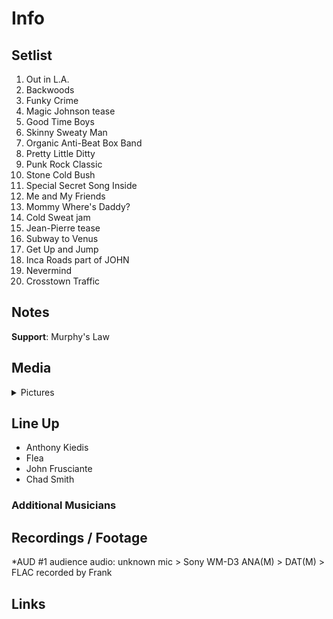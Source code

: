 # Info

## Setlist

1. Out in L.A.
2. Backwoods
3. Funky Crime
4. Magic Johnson tease
5. Good Time Boys
6. Skinny Sweaty Man
7. Organic Anti-Beat Box Band
8. Pretty Little Ditty
9. Punk Rock Classic
10. Stone Cold Bush
11. Special Secret Song Inside
12. Me and My Friends
13. Mommy Where's Daddy?
14. Cold Sweat jam
15. Jean-Pierre tease
16. Subway to Venus
17. Get Up and Jump
18. Inca Roads part of JOHN
19. Nevermind
20. Crosstown Traffic

## Notes

**Support**: Murphy's Law

## Media 

<details>
  <summary>Pictures</summary>
  <!--<img alt="Setlist" title="Setlist" src="_.jpg" height="200" />
  <img alt="Flyer" title="Flyer" src="_.jpg" height="200" />
  <img alt="Clipper" title="Clipper" src="_.jpg" height="200" />
  <img alt="Ticket" title="Ticket" src="_.jpg" height="200" />
  -->
</details>

## Line Up

* Anthony Kiedis
* Flea
* John Frusciante
* Chad Smith

### Additional Musicians

## Recordings / Footage

*AUD #1 audience audio: unknown mic > Sony WM-D3 ANA(M) > DAT(M) > FLAC recorded by Frank

## Links
